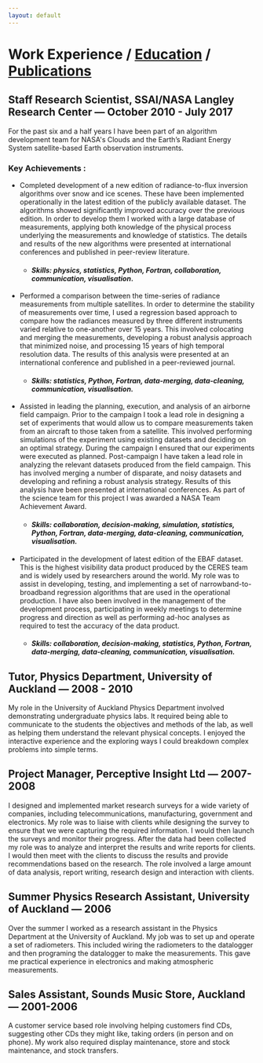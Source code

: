 ```yaml
---
layout: default
---
```

# Work Experience / [Education](education.md) / [Publications](publications.md)
## Staff Research Scientist, SSAI/NASA Langley Research Center — October 2010 - July 2017

For the past six and a half years I have been part of an algorithm development team for NASA's Clouds and the Earth’s Radiant Energy System satellite-based Earth observation instruments.  

### Key Achievements :
* Completed development of a new edition of radiance-to-flux inversion algorithms over snow and ice scenes.  These have been implemented operationally in the latest edition of the publicly  available dataset.  The algorithms showed significantly improved accuracy over the previous edition.  In order to develop them I worked with a large database of measurements, applying both knowledge of the physical process underlying the measurements and knowledge of statistics.  The details and results of the new algorithms were presented at international conferences and published in peer-review literature.  
  * #### *Skills: physics, statistics, Python, Fortran, collaboration, communication, visualisation*. 



* Performed a comparison between the time-series of radiance measurements from multiple satellites.  In order to determine the stability of measurements over time, I used a regression based approach to compare how the radiances measured by three different instruments varied relative to one-another over 15 years.  This involved colocating and merging the measurements, developing a robust analysis approach that minimized noise, and processing 15 years of  high temporal resolution data.  The results of this analysis were presented at  an international conference and published in a peer-reviewed journal.  
  * #### *Skills: statistics, Python, Fortran, data-merging, data-cleaning, communication, visualisation.*
 


* Assisted in leading the planning, execution, and analysis of an airborne field campaign.  Prior to the campaign I took a lead role in designing a set of experiments that would allow us to compare measurements taken from an aircraft to those taken from a satellite.  This involved performing simulations of the experiment using existing datasets and deciding on an optimal strategy.  During the campaign I ensured that our experiments were executed as planned.  Post-campaign I have taken a lead role in analyzing the relevant datasets produced from the field campaign.  This has involved merging a number of disparate, and noisy datasets and developing and refining a robust analysis strategy.  Results of this analysis have been presented at international conferences.  As part of the science team for this project I was awarded a NASA Team Achievement Award.
  * #### *Skills: collaboration, decision-making, simulation, statistics, Python, Fortran, data-merging, data-cleaning, communication, visualisation.*
 
 
 
* Participated in the development of latest edition of the EBAF dataset.  This is the highest visibility data product produced by the CERES team and is widely used by researchers around the world.  My role was to assist in developing, testing,  and implementing a set of narrowband-to-broadband regression algorithms that are used in the operational production.  I have also been involved in the management of the development process, participating in weekly meetings to determine progress and direction as well as performing ad-hoc analyses as required to test the accuracy of the data product.  
  * #### *Skills: collaboration, decision-making, statistics, Python, Fortran, data-merging, data-cleaning, communication, visualisation.*


## Tutor, Physics Department, University of Auckland — 2008 - 2010

My role in the University of Auckland Physics Department involved demonstrating undergraduate physics labs.  It required being able to communicate to the students the objectives and methods of the lab, as well as helping them understand the relevant physical concepts. I enjoyed the interactive experience and the exploring ways I could breakdown complex problems into simple terms.

## Project Manager, Perceptive Insight Ltd — 2007-2008

I designed and implemented market research surveys for a wide variety of companies, including telecommunications, manufacturing, government and electronics.  My role was to liaise with clients while designing the survey to ensure that we were capturing the required information.  I would then launch the surveys and monitor their progress.  After the data had been collected my role was to analyze and interpret the results and write reports for clients. I would then meet with the clients to discuss the results and provide recommendations based on the research.  The role involved a large amount of data analysis, report writing, research design and interaction with clients.

## Summer Physics Research Assistant, University of Auckland — 2006

Over the summer I worked as a research assistant in the Physics Department at the University of Auckland.  My job was to set up and operate a set of radiometers. This included wiring the radiometers to the datalogger and then programing the datalogger to make the measurements.  This gave me practical experience in electronics and making atmospheric measurements. 

## Sales Assistant, Sounds Music Store, Auckland — 2001-2006

A customer service based role involving helping customers find CDs, suggesting other CDs they might like, taking orders (in person and on phone).  My work also required display maintenance, store and stock maintenance, and stock transfers.
